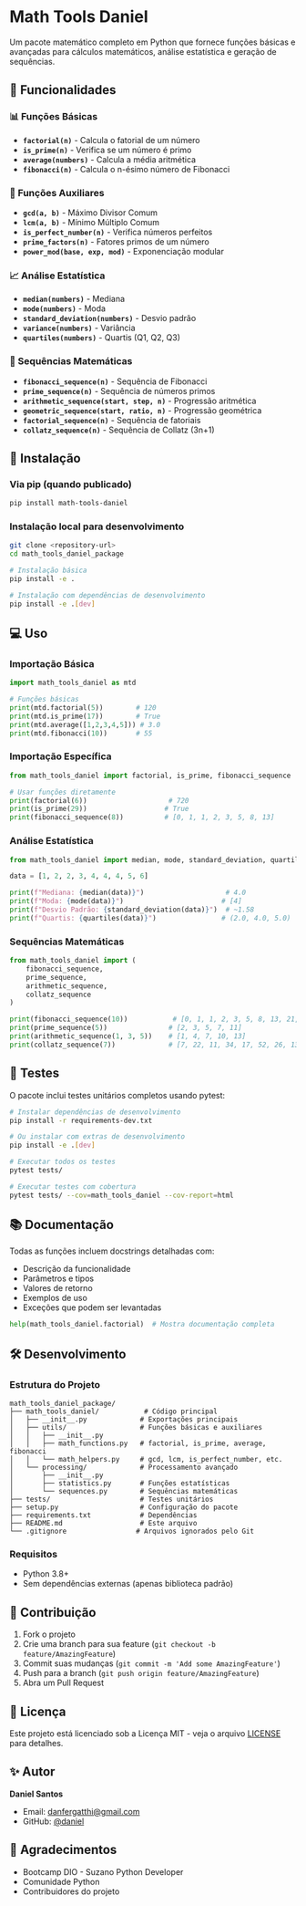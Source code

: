 # Math Tools Daniel

Um pacote matemático completo em Python que fornece funções básicas e avançadas para cálculos matemáticos, análise estatística e geração de sequências.

## 🎯 Funcionalidades

### 📊 Funções Básicas
- **`factorial(n)`** - Calcula o fatorial de um número
- **`is_prime(n)`** - Verifica se um número é primo
- **`average(numbers)`** - Calcula a média aritmética
- **`fibonacci(n)`** - Calcula o n-ésimo número de Fibonacci

### 🔧 Funções Auxiliares
- **`gcd(a, b)`** - Máximo Divisor Comum
- **`lcm(a, b)`** - Mínimo Múltiplo Comum
- **`is_perfect_number(n)`** - Verifica números perfeitos
- **`prime_factors(n)`** - Fatores primos de um número
- **`power_mod(base, exp, mod)`** - Exponenciação modular

### 📈 Análise Estatística
- **`median(numbers)`** - Mediana
- **`mode(numbers)`** - Moda
- **`standard_deviation(numbers)`** - Desvio padrão
- **`variance(numbers)`** - Variância
- **`quartiles(numbers)`** - Quartis (Q1, Q2, Q3)

### 🔢 Sequências Matemáticas
- **`fibonacci_sequence(n)`** - Sequência de Fibonacci
- **`prime_sequence(n)`** - Sequência de números primos
- **`arithmetic_sequence(start, step, n)`** - Progressão aritmética
- **`geometric_sequence(start, ratio, n)`** - Progressão geométrica
- **`factorial_sequence(n)`** - Sequência de fatoriais
- **`collatz_sequence(n)`** - Sequência de Collatz (3n+1)

## 🚀 Instalação

### Via pip (quando publicado)
```bash
pip install math-tools-daniel
```

### Instalação local para desenvolvimento
```bash
git clone <repository-url>
cd math_tools_daniel_package

# Instalação básica
pip install -e .

# Instalação com dependências de desenvolvimento
pip install -e .[dev]
```

## 💻 Uso

### Importação Básica
```python
import math_tools_daniel as mtd

# Funções básicas
print(mtd.factorial(5))        # 120
print(mtd.is_prime(17))        # True
print(mtd.average([1,2,3,4,5])) # 3.0
print(mtd.fibonacci(10))       # 55
```

### Importação Específica
```python
from math_tools_daniel import factorial, is_prime, fibonacci_sequence

# Usar funções diretamente
print(factorial(6))                    # 720
print(is_prime(29))                   # True
print(fibonacci_sequence(8))          # [0, 1, 1, 2, 3, 5, 8, 13]
```

### Análise Estatística
```python
from math_tools_daniel import median, mode, standard_deviation, quartiles

data = [1, 2, 2, 3, 4, 4, 4, 5, 6]

print(f"Mediana: {median(data)}")                    # 4.0
print(f"Moda: {mode(data)}")                        # [4]
print(f"Desvio Padrão: {standard_deviation(data)}")  # ~1.58
print(f"Quartis: {quartiles(data)}")                # (2.0, 4.0, 5.0)
```

### Sequências Matemáticas
```python
from math_tools_daniel import (
    fibonacci_sequence,
    prime_sequence,
    arithmetic_sequence,
    collatz_sequence
)

print(fibonacci_sequence(10))           # [0, 1, 1, 2, 3, 5, 8, 13, 21, 34]
print(prime_sequence(5))               # [2, 3, 5, 7, 11]
print(arithmetic_sequence(1, 3, 5))    # [1, 4, 7, 10, 13]
print(collatz_sequence(7))             # [7, 22, 11, 34, 17, 52, 26, 13, 40, 20, 10, 5, 16, 8, 4, 2, 1]
```

## 🧪 Testes

O pacote inclui testes unitários completos usando pytest:

```bash
# Instalar dependências de desenvolvimento
pip install -r requirements-dev.txt

# Ou instalar com extras de desenvolvimento
pip install -e .[dev]

# Executar todos os testes
pytest tests/

# Executar testes com cobertura
pytest tests/ --cov=math_tools_daniel --cov-report=html
```

## 📚 Documentação

Todas as funções incluem docstrings detalhadas com:
- Descrição da funcionalidade
- Parâmetros e tipos
- Valores de retorno
- Exemplos de uso
- Exceções que podem ser levantadas

```python
help(math_tools_daniel.factorial)  # Mostra documentação completa
```

## 🛠️ Desenvolvimento

### Estrutura do Projeto
```
math_tools_daniel_package/
├── math_tools_daniel/           # Código principal
│   ├── __init__.py             # Exportações principais
│   ├── utils/                  # Funções básicas e auxiliares
│   │   ├── __init__.py
│   │   ├── math_functions.py   # factorial, is_prime, average, fibonacci
│   │   └── math_helpers.py     # gcd, lcm, is_perfect_number, etc.
│   └── processing/             # Processamento avançado
│       ├── __init__.py
│       ├── statistics.py       # Funções estatísticas
│       └── sequences.py        # Sequências matemáticas
├── tests/                      # Testes unitários
├── setup.py                    # Configuração do pacote
├── requirements.txt            # Dependências
├── README.md                   # Este arquivo
└── .gitignore                 # Arquivos ignorados pelo Git
```

### Requisitos
- Python 3.8+
- Sem dependências externas (apenas biblioteca padrão)

## 🤝 Contribuição

1. Fork o projeto
2. Crie uma branch para sua feature (`git checkout -b feature/AmazingFeature`)
3. Commit suas mudanças (`git commit -m 'Add some AmazingFeature'`)
4. Push para a branch (`git push origin feature/AmazingFeature`)
5. Abra um Pull Request

## 📄 Licença

Este projeto está licenciado sob a Licença MIT - veja o arquivo [LICENSE](LICENSE) para detalhes.

## ✨ Autor

**Daniel Santos**
- Email: danfergatthi@gmail.com
- GitHub: [@daniel](https://github.com/DanielSantos08)

## 🙏 Agradecimentos

- Bootcamp DIO - Suzano Python Developer
- Comunidade Python
- Contribuidores do projeto